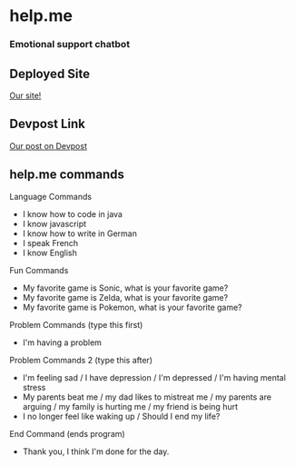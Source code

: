 # help.me
### Emotional support chatbot

## Deployed Site
[Our site!](https://joncady.github.io/help.me/)

## Devpost Link
[Our post on Devpost](https://devpost.com/software/help-me-emotional-assistance-chatbot)

## help.me commands

Language Commands
- I know how to code in java  
- I know javascript  
- I know how to write in German  
- I speak French  
- I know English  

Fun Commands  
- My favorite game is Sonic, what is your favorite game?  
- My favorite game is Zelda, what is your favorite game?  
- My favorite game is Pokemon, what is your favorite game?  

Problem Commands (type this first)  
- I'm having a problem  

Problem Commands 2 (type this after)  
- I'm feeling sad / I have depression / I'm depressed / I'm having mental stress  
- My parents beat me / my dad likes to mistreat me / my parents are arguing / my family is hurting me / my friend is being hurt  
- I no longer feel like waking up / Should I end my life?  

End Command (ends program)  
- Thank you, I think I'm done for the day.
